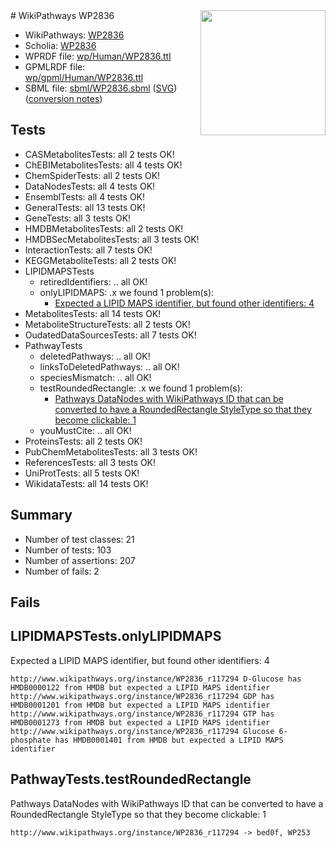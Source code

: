 <img style="float: right; width: 200px" src="../logo.png" />
# WikiPathways WP2836

* WikiPathways: [WP2836](https://identifiers.org/wikipathways:WP2836)
* Scholia: [WP2836](https://scholia.toolforge.org/wikipathways/WP2836)
* WPRDF file: [wp/Human/WP2836.ttl](../wp/Human/WP2836.ttl)
* GPMLRDF file: [wp/gpml/Human/WP2836.ttl](../wp/gpml/Human/WP2836.ttl)
* SBML file: [sbml/WP2836.sbml](../sbml/WP2836.sbml) ([SVG](../sbml/WP2836.svg)) ([conversion notes](../sbml/WP2836.txt))

## Tests
* CASMetabolitesTests: all 2 tests OK!
* ChEBIMetabolitesTests: all 4 tests OK!
* ChemSpiderTests: all 2 tests OK!
* DataNodesTests: all 4 tests OK!
* EnsemblTests: all 4 tests OK!
* GeneralTests: all 13 tests OK!
* GeneTests: all 3 tests OK!
* HMDBMetabolitesTests: all 2 tests OK!
* HMDBSecMetabolitesTests: all 3 tests OK!
* InteractionTests: all 7 tests OK!
* KEGGMetaboliteTests: all 2 tests OK!
* LIPIDMAPSTests
    * retiredIdentifiers: .. all OK!
    * onlyLIPIDMAPS: .x we found 1 problem(s):
        * [Expected a LIPID MAPS identifier, but found other identifiers: 4](#48cc60bb)
* MetabolitesTests: all 14 tests OK!
* MetaboliteStructureTests: all 2 tests OK!
* OudatedDataSourcesTests: all 7 tests OK!
* PathwayTests
    * deletedPathways: .. all OK!
    * linksToDeletedPathways: .. all OK!
    * speciesMismatch: .. all OK!
    * testRoundedRectangle: .x we found 1 problem(s):
        * [Pathways DataNodes with WikiPathways ID that can be converted to have a RoundedRectangle StyleType so that they become clickable: 1](#9fbad3cb)
    * youMustCite: .. all OK!
* ProteinsTests: all 2 tests OK!
* PubChemMetabolitesTests: all 3 tests OK!
* ReferencesTests: all 3 tests OK!
* UniProtTests: all 5 tests OK!
* WikidataTests: all 14 tests OK!


## Summary

* Number of test classes: 21
* Number of tests: 103
* Number of assertions: 207
* Number of fails: 2

## Fails

<a name="48cc60bb" />

## LIPIDMAPSTests.onlyLIPIDMAPS

Expected a LIPID MAPS identifier, but found other identifiers: 4
```
http://www.wikipathways.org/instance/WP2836_r117294 D-Glucose has HMDB0000122 from HMDB but expected a LIPID MAPS identifier
http://www.wikipathways.org/instance/WP2836_r117294 GDP has HMDB0001201 from HMDB but expected a LIPID MAPS identifier
http://www.wikipathways.org/instance/WP2836_r117294 GTP has HMDB0001273 from HMDB but expected a LIPID MAPS identifier
http://www.wikipathways.org/instance/WP2836_r117294 Glucose 6-phosphate has HMDB0001401 from HMDB but expected a LIPID MAPS identifier
```

<a name="9fbad3cb" />

## PathwayTests.testRoundedRectangle

Pathways DataNodes with WikiPathways ID that can be converted to have a RoundedRectangle StyleType so that they become clickable: 1
```
http://www.wikipathways.org/instance/WP2836_r117294 -> bed0f, WP253
 ```

